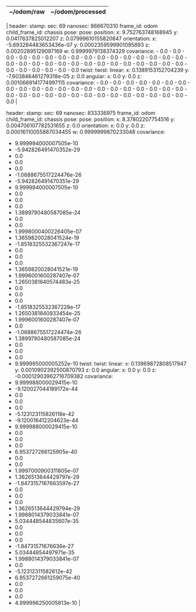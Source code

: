 | ~/odom/raw | ~/odom/processed |
|------------|------------------|
| 
    header:
    stamp:
        sec: 69
        nanosec: 866670310
    frame_id: odom
    child_frame_id: chassis
    pose:
    pose:
        position:
        x: 9.752763748168945
        y: 0.0417637825012207
        z: 0.07999610155820847
        orientation:
        x: -5.693284483653436e-07
        y: 0.0002359599901095893
        z: 0.00202895129097169
        w: 0.9999979138374329
    covariance:
    - 0.0
    - 0.0
    - 0.0
    - 0.0
    - 0.0
    - 0.0
    - 0.0
    - 0.0
    - 0.0
    - 0.0
    - 0.0
    - 0.0
    - 0.0
    - 0.0
    - 0.0
    - 0.0
    - 0.0
    - 0.0
    - 0.0
    - 0.0
    - 0.0
    - 0.0
    - 0.0
    - 0.0
    - 0.0
    - 0.0
    - 0.0
    - 0.0
    - 0.0
    - 0.0
    - 0.0
    - 0.0
    - 0.0
    - 0.0
    - 0.0
    - 0.0
    twist:
    twist:
        linear:
        x: 0.1389153152704239
        y: -7.603846461279318e-05
        z: 0.0
        angular:
        x: 0.0
        y: 0.0
        z: 0.0010669141774997115
    covariance:
    - 0.0
    - 0.0
    - 0.0
    - 0.0
    - 0.0
    - 0.0
    - 0.0
    - 0.0
    - 0.0
    - 0.0
    - 0.0
    - 0.0
    - 0.0
    - 0.0
    - 0.0
    - 0.0
    - 0.0
    - 0.0
    - 0.0
    - 0.0
    - 0.0
    - 0.0
    - 0.0
    - 0.0
    - 0.0
    - 0.0
    - 0.0
    - 0.0
    - 0.0
    - 0.0
    - 0.0
    - 0.0
    - 0.0
    - 0.0
    - 0.0
    - 0.0
| 

header:
  stamp:
    sec: 69
    nanosec: 833336975
  frame_id: odom
child_frame_id: chassis
pose:
  pose:
    position:
      x: 8.37802207754516
      y: 0.004706107782531655
      z: 0.0
    orientation:
      x: 0.0
      y: 0.0
      z: 0.00016110055887034455
      w: 0.9999999870233048
  covariance:
  - 9.999994000007505e-10
  - -5.942826491470352e-29
  - 0.0
  - 0.0
  - 0.0
  - -1.0688675517224476e-26
  - -5.942826491470351e-29
  - 9.999994000007505e-10
  - 0.0
  - 0.0
  - 0.0
  - 1.3899790480587085e-24
  - 0.0
  - 0.0
  - 1.9998000400226405e-07
  - 1.3659820028041524e-19
  - -1.8518325532367247e-17
  - 0.0
  - 0.0
  - 0.0
  - 1.3659820028041521e-19
  - 1.9996001600287407e-07
  - 1.2650381840574483e-25
  - 0.0
  - 0.0
  - 0.0
  - -1.8518325532367228e-17
  - 1.2650381840933454e-25
  - 1.9996001600287407e-07
  - 0.0
  - -1.0688675517224474e-26
  - 1.3899790480587085e-24
  - 0.0
  - 0.0
  - 0.0
  - 9.999995000005252e-10
twist:
  twist:
    linear:
      x: 0.13969872808517947
      y: 0.0010902392500870793
      z: 0.0
    angular:
      x: 0.0
      y: 0.0
      z: -0.00012903962716709382
  covariance:
  - 9.999988000029415e-10
  - -9.120027044189172e-44
  - 0.0
  - 0.0
  - 0.0
  - -5.123123115826118e-42
  - -9.120016412204623e-44
  - 9.999988000029415e-10
  - 0.0
  - 0.0
  - 0.0
  - 6.953727266125905e-40
  - 0.0
  - 0.0
  - 1.9997000900311805e-07
  - 1.3626513644429797e-29
  - -1.8473157167663597e-27
  - 0.0
  - 0.0
  - 0.0
  - 1.3626513644429794e-29
  - 1.9988014379033841e-07
  - 5.034448544835607e-35
  - 0.0
  - 0.0
  - 0.0
  - -1.84731571676636e-27
  - 5.03444854497971e-35
  - 1.9988014379033841e-07
  - 0.0
  - -5.12312311582612e-42
  - 6.9537272661259075e-40
  - 0.0
  - 0.0
  - 0.0
  - 4.999996250005813e-10
|